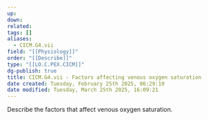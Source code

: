 ```yaml
---
up: 
down: 
related: 
tags: []
aliases:
  - CICM.G4.vii
field: "[[Physiology]]"
order: "[[Describe]]"
type: "[[LO.C.PEX.CICM]]"
dg-publish: true
title: CICM.G4.vii - Factors affecting venous oxygen saturation
date created: Tuesday, February 25th 2025, 06:29:19
date modified: Tuesday, March 25th 2025, 16:09:21
---
```


Describe the factors that affect venous oxygen saturation.
